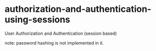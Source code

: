 # authorization-and-authentication-using-sessions
User Authorization and Authentication (session based)

note: password hashing is not implemented in it. 
